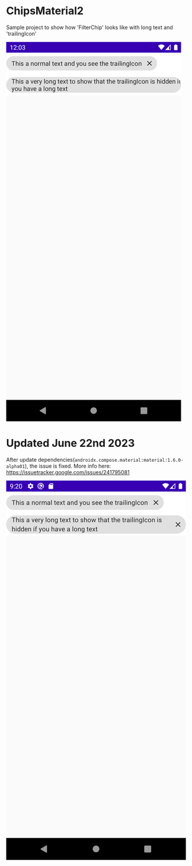 # ChipsMaterial2

Sample project to show how 'FilterChip' looks like with long text and 'trailingIcon'

<img src="https://github.com/jarroyoesp/ChipsMaterial2/blob/master/images/material2.png">

# Updated June 22nd 2023

After update dependencies(`androidx.compose.material:material:1.6.0-alpha01`), the issue is fixed.
More info here: https://issuetracker.google.com/issues/241795081

<img src="https://github.com/jarroyoesp/ChipsMaterial2/blob/master/images/material2fixed.png">
